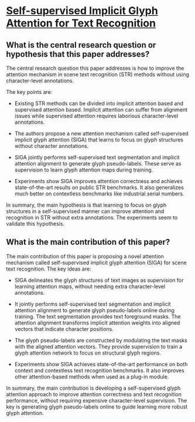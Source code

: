 # [Self-supervised Implicit Glyph Attention for Text Recognition](https://arxiv.org/abs/2203.03382)

## What is the central research question or hypothesis that this paper addresses?

 The central research question this paper addresses is how to improve the attention mechanism in scene text recognition (STR) methods without using character-level annotations. 

The key points are:

- Existing STR methods can be divided into implicit attention based and supervised attention based. Implicit attention can suffer from alignment issues while supervised attention requires laborious character-level annotations. 

- The authors propose a new attention mechanism called self-supervised implicit glyph attention (SIGA) that learns to focus on glyph structures without character annotations.

- SIGA jointly performs self-supervised text segmentation and implicit attention alignment to generate glyph pseudo-labels. These serve as supervision to learn glyph attention maps during training.

- Experiments show SIGA improves attention correctness and achieves state-of-the-art results on public STR benchmarks. It also generalizes much better on contextless benchmarks like industrial serial numbers.

In summary, the main hypothesis is that learning to focus on glyph structures in a self-supervised manner can improve attention and recognition in STR without extra annotations. The experiments seem to validate this hypothesis.


## What is the main contribution of this paper?

 The main contribution of this paper is proposing a novel attention mechanism called self-supervised implicit glyph attention (SIGA) for scene text recognition. The key ideas are:

- SIGA delineates the glyph structures of text images as supervision for learning attention maps, without needing extra character-level annotations. 

- It jointly performs self-supervised text segmentation and implicit attention alignment to generate glyph pseudo-labels online during training. The text segmentation provides text foreground masks. The attention alignment transforms implicit attention weights into aligned vectors that indicate character positions. 

- The glyph pseudo-labels are constructed by modulating the text masks with the aligned attention vectors. They provide supervision to train a glyph attention network to focus on structural glyph regions.

- Experiments show SIGA achieves state-of-the-art performance on both context and contextless text recognition benchmarks. It also improves other attention-based methods when used as a plug-in module.

In summary, the main contribution is developing a self-supervised glyph attention approach to improve attention correctness and text recognition performance, without requiring expensive character-level supervision. The key is generating glyph pseudo-labels online to guide learning more robust glyph attention.
